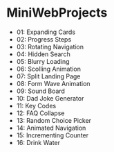 # MiniWebProjects

- 01: Expanding Cards
- 02: Progress Steps
- 03: Rotating Navigation
- 04: Hidden Search
- 05: Blurry Loading
- 06: Scolling Animation
- 07: Split Landing Page
- 08: Form Wave Animation
- 09: Sound Board
- 10: Dad Joke Generator
- 11: Key Codes
- 12: FAQ Collapse
- 13: Random Choice Picker
- 14: Animated Navigation
- 15: Incrementing Counter
- 16: Drink Water